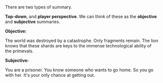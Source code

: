 There are two types of summary.

**Top-down**, and **player perspective**. We can think of these as the **objective** and **subjective** summaries.

**Objective:**

The world was destroyed by a catastrophe. Only fragments remain. The lion knows that these shards are keys to the immense technological ability of the primevals.

**Subjective:**

You are a prisoner. You know someone who wants to go home. So you go with her. It's your only chance at getting out.
